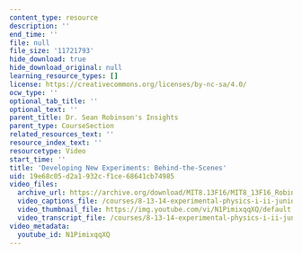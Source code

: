 ```yaml
---
content_type: resource
description: ''
end_time: ''
file: null
file_size: '11721793'
hide_download: true
hide_download_original: null
learning_resource_types: []
license: https://creativecommons.org/licenses/by-nc-sa/4.0/
ocw_type: ''
optional_tab_title: ''
optional_text: ''
parent_title: Dr. Sean Robinson's Insights
parent_type: CourseSection
related_resources_text: ''
resource_index_text: ''
resourcetype: Video
start_time: ''
title: 'Developing New Experiments: Behind-the-Scenes'
uid: 19e68c05-d2a1-932c-f1ce-68641cb74985
video_files:
  archive_url: https://archive.org/download/MIT8.13F16/MIT8_13F16_Robinson_Behind_the_Scenes_300k.mp4
  video_captions_file: /courses/8-13-14-experimental-physics-i-ii-junior-lab-fall-2016-spring-2017/49fe7f9e96ac528591ca830b07da2103_N1PimixqqXQ.vtt
  video_thumbnail_file: https://img.youtube.com/vi/N1PimixqqXQ/default.jpg
  video_transcript_file: /courses/8-13-14-experimental-physics-i-ii-junior-lab-fall-2016-spring-2017/efa00771c2636897d7d229c62f1c99fc_N1PimixqqXQ.pdf
video_metadata:
  youtube_id: N1PimixqqXQ
---
```

